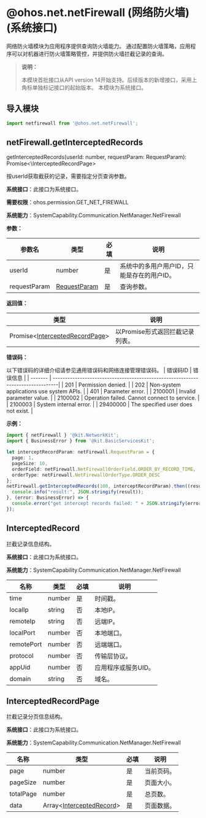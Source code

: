 # @ohos.net.netFirewall (网络防火墙)(系统接口)

网络防火墙模块为应用程序提供查询防火墙能力。 通过配置防火墙策略，应用程序可以对机器进行防火墙策略管控，并提供防火墙拦截记录的查询。

> **说明：**
>
> 本模块首批接口从API version 14开始支持。后续版本的新增接口，采用上角标单独标记接口的起始版本。
> 本模块为系统接口。

## 导入模块

```ts
import netfirewall from '@ohos.net.netFirewall';
```

## netFirewall.getInterceptedRecords

getInterceptedRecords(userId: number, requestParam: RequestParam): Promise<\InterceptedRecordPage>

按userId获取截获的记录，需要指定分页查询参数。

**系统接口**：此接口为系统接口。

**需要权限**：ohos.permission.GET_NET_FIREWALL

**系统能力**：SystemCapability.Communication.NetManager.NetFirewall

**参数：**

| 参数名       | 类型                                                     | 必填 | 说明                                         |
| ------------ | ------------------------------------------------------- | ---- | -------------------------------------------- |
| userId       | number                                                  | 是   | 系统中的多用户用户ID，只能是存在的用户ID。 |
| requestParam | [RequestParam](js-apis-net-netfirewall.md#requestparam) | 是   | 查询参数。                                   |

**返回值：**

| 类型                                                      | 说明                            |
| --------------------------------------------------------- | ------------------------------- |
| Promise\<[InterceptedRecordPage](#interceptedrecordpage)> | 以Promise形式返回拦截记录列表。 |

**错误码：**

以下错误码的详细介绍请参见通用错误码和网络连接管理错误码。
| 错误码ID | 错误信息                                                                        |
| -------  | --------------------------------------------------------------------------------|
| 201      | Permission denied.                                                              |
| 202      | Non-system applications use system APIs.                                        |
| 401      | Parameter error.                                                                |
| 2100001  | Invalid parameter value.                                                        |
| 2100002  | Operation failed. Cannot connect to service.                                    |
| 2100003  | System internal error.                                                          |
| 29400000 | The specified user does not exist.                                              |
  
**示例：**

```ts
import { netFirewall } '@kit.NetworkKit';
import { BusinessError } from '@kit.BasicServicesKit';

let interceptRecordParam: netFirewall.RequestParam = {
  page: 1,
  pageSize: 10,
  orderField: netFirewall.NetFirewallOrderField.ORDER_BY_RECORD_TIME,
  orderType: netFirewall.NetFirewallOrderType.ORDER_DESC
};
netFirewall.getInterceptedRecords(100, interceptRecordParam).then((result: netFirewall.InterceptedRecordPage) => {
  console.info("result:", JSON.stringify(result));
}, (error: BusinessError) => {
  console.error("get intercept records failed: " + JSON.stringify(error));
});
```

## InterceptedRecord

拦截记录信息结构。

**系统接口**：此接口为系统接口。

**系统能力**：SystemCapability.Communication.NetManager.NetFirewall

| 名称       | 类型   | 必填 | 说明                |
|------------| -------|------|-------------------- |
| time       | number | 是   | 时间戳。            |
| localIp    | string | 否   | 本地IP。            |
| remoteIp   | string | 否   | 远端IP。            |
| localPort  | number | 否   | 本地端口。          |
| remotePort | number | 否   | 远端端口。          |
| protocol   | number | 否   | 传输层协议。        |
| appUid     | number | 否   | 应用程序或服务UID。 |
| domain     | string | 否   | 域名。              |

## InterceptedRecordPage

拦截记录分页信息结构。

**系统接口**：此接口为系统接口。

**系统能力**：SystemCapability.Communication.NetManager.NetFirewall

| 名称       | 类型                                            | 必填 | 说明       |
|------------| ----------------------------------------------- |------|----------  |
| page       | number                                          | 是   | 当前页码。 |
| pageSize   | number                                          | 是   | 页面大小。 |
| totalPage  | number                                          | 是   | 总页数。   |
| data       | Array\<[InterceptedRecord](#interceptedrecord)> | 是   | 页面数据。 |

